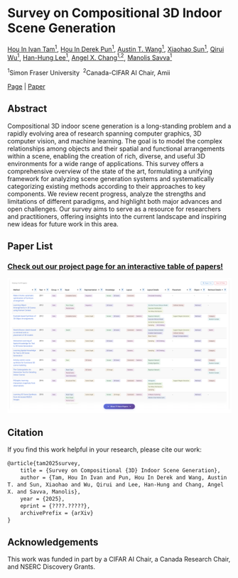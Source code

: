 # Survey on Compositional 3D Indoor Scene Generation

[Hou In Ivan Tam<sup>1</sup>](https://iv-t.github.io/),
[Hou In Derek Pun<sup>1</sup>](https://houip.github.io/),
[Austin T. Wang<sup>1</sup>](https://atwang16.github.io/),
[Xiaohao Sun<sup>1</sup>](https://sun-xh.github.io/),
[Qirui Wu<sup>1</sup>](https://qiruiw.github.io/),
[Han-Hung Lee<sup>1</sup>](https://hanhung.github.io/),
[Angel X. Chang<sup>1,2</sup>](https://angelxuanchang.github.io/),
[Manolis Savva<sup>1</sup>](https://msavva.github.io/)

<sup>1</sup>Simon Fraser University&nbsp;&nbsp;<sup>2</sup>Canada-CIFAR AI Chair, Amii

[Page](https://3dlg-hcvc.github.io/Comp3DSceneGen/) | [Paper]()

## Abstract

Compositional 3D indoor scene generation is a long-standing problem and a rapidly evolving area of research spanning computer graphics, 3D computer vision, and machine learning.
The goal is to model the complex relationships among objects and their spatial and functional arrangements within a scene, enabling the creation of rich, diverse, and useful 3D environments for a wide range of applications.
This survey offers a comprehensive overview of the state of the art, formulating a unifying framework for analyzing scene generation systems and systematically categorizing existing methods according to their approaches to key components.
We review recent progress, analyze the strengths and limitations of different paradigms, and highlight both major advances and open challenges.
Our survey aims to serve as a resource for researchers and practitioners, offering insights into the current landscape and inspiring new ideas for future work in this area.

## Paper List
### [Check out our project page for an interactive table of papers!](https://3dlg-hcvc.github.io/Comp3DSceneGen/)

![Project Page Screenshot](docs/static/images/table_screenshot.png)

## Citation
If you find this work helpful in your research, please cite our work:
```
@article{tam2025survey,
    title = {Survey on Compositional {3D} Indoor Scene Generation},
    author = {Tam, Hou In Ivan and Pun, Hou In Derek and Wang, Austin T. and Sun, Xiaohao and Wu, Qirui and Lee, Han-Hung and Chang, Angel X. and Savva, Manolis},
    year = {2025},
    eprint = {????.?????},
    archivePrefix = {arXiv}
}
```

## Acknowledgements
This work was funded in part by a CIFAR AI Chair, a Canada Research Chair, and NSERC Discovery Grants.
